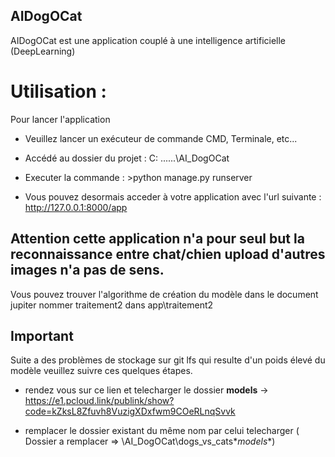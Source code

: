 ## AIDogOCat 

AIDogOCat est une application couplé à une intelligence artificielle (DeepLearning)


# Utilisation :

Pour lancer l'application 

- Veuillez lancer un exécuteur de commande CMD, Terminale, etc...

- Accédé au dossier du projet : C: \...\...\AI_DogOCat

- Executer la commande : >python manage.py runserver

- Vous pouvez desormais acceder à votre application avec l'url suivante : http://127.0.0.1:8000/app


## Attention cette application n'a pour seul but la reconnaissance entre chat/chien upload d'autres images n'a pas de sens.


Vous pouvez trouver l'algorithme de création du modèle dans le document jupiter nommer traitement2 dans app\traitement2

## Important
Suite a des problèmes de stockage sur git lfs qui resulte d'un poids élevé du modèle veuillez suivre ces quelques étapes.

- rendez vous sur ce lien et telecharger le dossier **models** -> https://e1.pcloud.link/publink/show?code=kZksL8Zfuvh8VuzigXDxfwm9COeRLnqSvvk

- remplacer le dossier existant du même nom par celui telecharger
( Dossier a remplacer => \AI_DogOCat\dogs_vs_cats\**models**)
